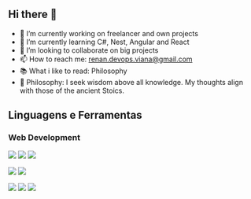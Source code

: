 ## Hi there 👋

- 🔭 I’m currently working on freelancer and own projects
- 🌱 I’m currently learning C#, Nest, Angular and React
- 👯 I’m looking to collaborate on big projects
- 📫 How to reach me: renan.devops.viana@gmail.com
- :books: What i like to read: Philosophy
- 🧠 Philosophy: I seek wisdom above all knowledge. My thoughts align with those of the ancient Stoics.


## Linguagens e Ferramentas
### Web Development
<img src="https://img.shields.io/badge/JavaScript-F7DF1E?style=for-the-badge&logo=javascript&logoColor=black" /> <img src="https://img.shields.io/badge/C%23-239120?style=for-the-badge&logo=c-sharp&logoColor=white" /> <img src="https://img.shields.io/badge/Java-ED8B00?style=for-the-badge&logo=openjdk&logoColor=white" />

<img src="https://img.shields.io/badge/Angular-DD0031?style=for-the-badge&logo=angular&logoColor=white" /> <img src="https://img.shields.io/badge/React-20232A?style=for-the-badge&logo=react&logoColor=61DAFB" />

<img src="https://img.shields.io/badge/Sequelize-52B0E7?logo=sequelize&logoColor=fff)" /> <img src="https://img.shields.io/badge/Entity%20Framework-512BD4?style=for-the-badge&logo=dotnet&logoColor=white" /> <img src="https://img.shields.io/badge/TypeORM-FE0909?style=for-the-badge&logo=typeorm&logoColor=white" />
